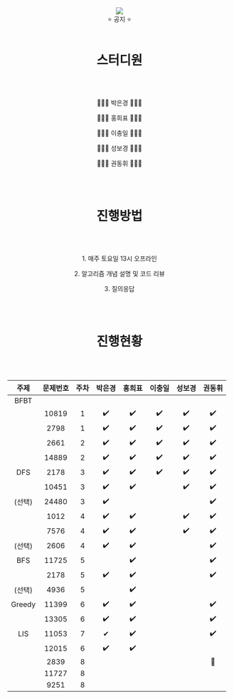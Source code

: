 <div align="center">
<img src="https://capsule-render.vercel.app/api?type=waving&color=auto&height=300&section=header&text=CodingTestStudy&fontSize=70" />
<br>
  ⭐️ 공지 ⭐️
  <br>

<br>
<h1> 스터디원 </h1>
<br>
<br>
<p>👩🏻‍💻 박은경 👩🏻‍💻</p> 
<p>🧑🏻‍💻 홍희표 🧑🏻‍💻</p> 
<p>🧑🏻‍💻 이충일 🧑🏻‍💻</p> 
<p>👩🏻‍💻 성보경 👩🏻‍💻</p> 
<p>🧑🏻‍💻 권동휘 🧑🏻‍💻</p> 
<br>
<br>
<h1> 진행방법 </h1>  
<br>
<br>
<p>1. 매주 토요일 13시 오프라인</p>

<p>2. 알고리즘 개념 설명 및 코드 리뷰</p>

<p>3. 질의응답</p>
<br>
<br>
<h1> 진행현황 </h1>
<br>
<br>

| 주제 | 문제번호 | 주차 | 박은경 | 홍희표 | 이충일 | 성보경 | 권동휘 |
|:---:|:---:|:---:|:---:|:---:|:---:|:---:|:---:|
| BFBT |  |  |  |  |  |  |  |
|  | 10819 | 1 | ✔️ | ✔️ | ✔️ | ✔️ | ✔️ |
|  | 2798 | 1 | ✔️ | ✔️ | ✔️ | ✔️ | ✔️ |
|  | 2661 | 2 | ✔️ | ✔️ | ✔️ | ✔️ | ✔️ |
|  | 14889 | 2 | ✔️ | ✔️ | ✔️ | ✔️ | ✔️ |
| DFS | 2178 | 3 | ✔️ | ✔️ | ✔️ | ✔️ | ✔️ |
|  | 10451 | 3 | ✔️ | ✔️ |  | ✔️ | ✔️ |
| (선택) | 24480 | 3 | ✔️ |  |  |  | ✔️ |
|  | 1012 | 4 | ✔️ | ✔️ |  | ✔️ | ✔️ |
|  | 7576 | 4 | ✔️ | ✔️ |  | ✔️ | ✔️ |
| (선택) | 2606 | 4 | ✔️ | ✔️ |  |  | ✔️ |
| BFS | 11725 | 5 |  | ✔️ |  |  | ✔️ |
|  | 2178 | 5 | ✔️ | ✔️ |  |  | ✔️ |
| (선택) | 4936 | 5 |  | ✔️ |  |  |  |
| Greedy | 11399 | 6 | ✔️ | ✔️ |  |  | ✔️ |
|  | 13305 | 6 | ✔️ | ✔️ |  |  | ✔️ |
| LIS | 11053 | 7 | ✔ | ✔️ |  |  | ✔️ |
|  | 12015 | 6 | ✔️ | ✔️ |  |  |  |
|  | 2839 | 8 |  |  |  |  | 🐬 |
|  | 11727 | 8 |  |  |  |  |  |
|  | 9251 | 8 |  |  |  |  |  |


